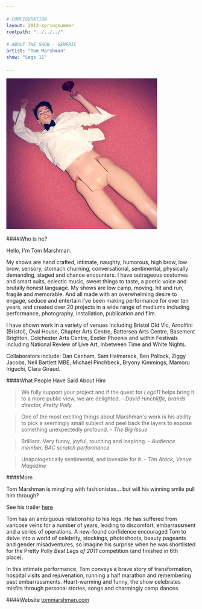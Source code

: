 ```yaml
---

# CONFIGURATION
layout: 2012-springsummer
rootpath: "../../../"

# ABOUT THE SHOW - GENERIC
artist: "Tom Marshman"
show: "Legs 11"

---
```


![Tom Marshman](w6tom.jpg)

####Who is he?

Hello, I'm Tom Marshman.

My shows are hand crafted, intimate, naughty, humorous, high brow, low brow, sensory, stomach churning, conversational, sentimental, physically demanding, staged and chance encounters. I have outrageous costumes and smart suits, eclectic music, sweet things to taste, a poetic voice and brutally honest language. My shows are low camp, moving, hit and run, fragile and memorable. And all made with an overwhelming desire to engage, seduce and entertain I’ve been making performance for over ten years, and created over 20 projects in a wide range of mediums including performance, photography, installation, publication and film. 

I have shown work in a variety of venues including Bristol Old Vic, Arnolfini (Bristol), Oval House, Chapter Arts Centre, Battersea Arts Centre, Basement Brighton, Colchester Arts Centre, Exeter Phoenix and within Festivals including National Review of Live Art, Inbetween Time and White Nights.

Collaborators include: Dan Canham, Sam Halmarack, Ben Pollock, Ziggy Jacobs, Neil Bartlett MBE, Michael Pinchbeck, Bryony Kimmings, Mamoru Iriguchi,  Clara Giraud.

####What People Have Said About Him

>We fully support your project and if the quest for *Legs11* helps bring it to a more public view, we are delighted. - *David Hinchliffe, brands director, Pretty Polly.*

>One of the most exciting things about Marshman's work is his ability to pick a seemingly small subject and peel back the layers to expose something unexpectedly profound. - *The Big Issue*

>Brilliant.  Very funny, joyful, touching and inspiring. - *Audience member, BAC scratch performance*

>Unapologetically sentimental, and loveable for it. - *Tim Atack, Venue Magazine*


####More

Tom Marshman is mingling with fashionistas&hellip; but will his winning smile pull him through? 

See his trailer [here](http://vimeo.com/40034437)

Tom has an ambiguous relationship to his legs. He has suffered from varicose veins for a number of years, leading to discomfort, embarrassment and a series of operations. A new-found confidence encouraged Tom to delve into a world of celebrity, stockings, photoshoots, beauty pageants and gender misadventures, so imagine his surprise when he was shortlisted for the Pretty Polly *Best Legs of 2011* competition (and finished in 6th place).

In this intimate performance, Tom conveys a brave story of transformation, hospital visits and rejuvenation, running a half marathon and remembering past embarrassments. Heart-warming and funny, the show celebrates misfits through personal stories, songs and charmingly camp dances. 

####Website
[tommarshman.com](http://tommarshman.com/)   
